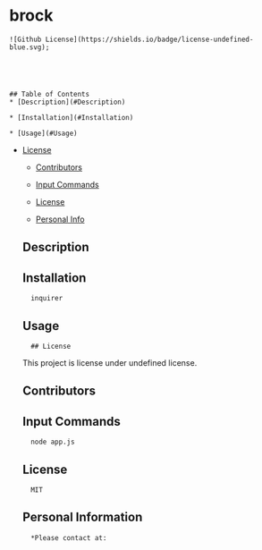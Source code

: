 # brock

    ![Github License](https://shields.io/badge/license-undefined-blue.svg);





    ## Table of Contents
    * [Description](#Description)

    * [Installation](#Installation)

    * [Usage](#Usage)
    
* [License](#license)


    * [Contributors](#Contributors)

    * [Input Commands](#Test)

    * [License](#License)

    * [Personal Info](#Github)


    ## Description 
        

    ## Installation 
        inquirer

    ## Usage 
        
        ## License
    This project is license under undefined license.
    

    ## Contributors 
        

    ## Input Commands 
        node app.js

    ## License
        MIT

    ## Personal Information
        *Please contact at:
        
        
    
